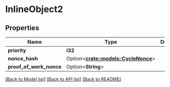 # InlineObject2

## Properties

Name | Type | Description | Notes
------------ | ------------- | ------------- | -------------
**priority** | **i32** |  | 
**nonce_hash** | Option<[**crate::models::CycleNonce**](cycle_nonce.md)> |  | [optional]
**proof_of_work_nonce** | Option<**String**> |  | [optional]

[[Back to Model list]](../README.md#documentation-for-models) [[Back to API list]](../README.md#documentation-for-api-endpoints) [[Back to README]](../README.md)


